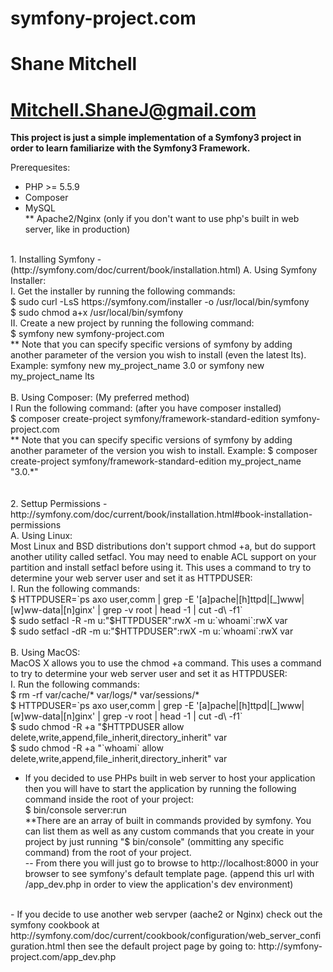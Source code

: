 symfony-project.com
===================
# Shane Mitchell #
# Mitchell.ShaneJ@gmail.com #

<strong>This project is just a simple implementation of a Symfony3 project in order to learn familiarize with the Symfony3 Framework.</strong>

Prerequesites:
*  PHP >= 5.5.9</br>
*  Composer</br>
*  MySQL</br>
** Apache2/Nginx (only if you don't want to use php's built in web server, like in production)</br>
</br>
1. Installing Symfony - (http://symfony.com/doc/current/book/installation.html)
    A.  Using Symfony Installer:</br>
      I. Get the installer by running the following commands:</br>
          $ sudo curl -LsS https://symfony.com/installer -o /usr/local/bin/symfony</br>
          $ sudo chmod a+x /usr/local/bin/symfony</br>
      II. Create a new project by running the following command:</br>
        $ symfony new symfony-project.com</br>
        ** Note that you can specify specific versions of symfony by adding another parameter of the version you wish to install (even the latest lts).  Example: symfony new my_project_name 3.0 or symfony new my_project_name lts</br>
</br>
    B.  Using Composer: (My preferred method)</br>
      I Run the following command: (after you have composer installed)</br>
        $ composer create-project symfony/framework-standard-edition symfony-project.com</br>
        ** Note that you can specify specific versions of symfony by adding another parameter of the version you wish to install.  Example: $ composer create-project symfony/framework-standard-edition my_project_name "3.0.*"</br>
</br></br>
2. Settup Permissions - http://symfony.com/doc/current/book/installation.html#book-installation-permissions</br>
    A.  Using Linux: </br>
    Most Linux and BSD distributions don't support chmod +a, but do support another utility called setfacl. You may need to enable ACL support on your partition and install setfacl before using it. This uses a command to try to determine your web server user and set it as HTTPDUSER:</br>
      I. Run the following commands:</br>
        $ HTTPDUSER=`ps axo user,comm | grep -E '[a]pache|[h]ttpd|[_]www|[w]ww-data|[n]ginx' | grep -v root | head -1 | cut -d\  -f1`</br>
        $ sudo setfacl -R -m u:"$HTTPDUSER":rwX -m u:`whoami`:rwX var</br>
        $ sudo setfacl -dR -m u:"$HTTPDUSER":rwX -m u:`whoami`:rwX var</br>
</br>
    B. Using MacOS:</br>
    MacOS X allows you to use the chmod +a command. This uses a command to try to determine your web server user and set it as HTTPDUSER:</br>
      I. Run the following commands:</br>
        $ rm -rf var/cache/* var/logs/* var/sessions/*</br>
        $ HTTPDUSER=`ps axo user,comm | grep -E '[a]pache|[h]ttpd|[_]www|[w]ww-data|[n]ginx' | grep -v root | head -1 | cut -d\  -f1`</br>
        $ sudo chmod -R +a "$HTTPDUSER allow delete,write,append,file_inherit,directory_inherit" var</br>
        $ sudo chmod -R +a "`whoami` allow delete,write,append,file_inherit,directory_inherit" var</br>


- If you decided to use PHPs built in web server to host your application then you will have to start the application by running the following command inside the root of your project:</br>
    $ bin/console server:run</br>
        **There are an array of built in commands provided by symfony.  You can list them as well as any custom commands that you create in your project by just running "$ bin/console" (ommitting any specific command) from the root of your project.</br>
-- From there you will just go to browse to http://localhost:8000 in your browser to see symfony's default template page. (append this url with /app_dev.php in order to view the application's dev environment)</br>
</br>
- If you decide to use another web servper (aache2 or Nginx) check out the symfony cookbook at http://symfony.com/doc/current/cookbook/configuration/web_server_configuration.html then see the default project page by going to:  http://symfony-project.com/app_dev.php

